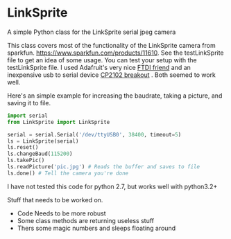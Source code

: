 # LinkSprite
A simple Python class for the LinkSprite serial jpeg camera

This class covers most of the functionality of the LinkSprite camera from sparkfun. https://www.sparkfun.com/products/11610.
See the testLinkSprite file to get an idea of some usage. You can test your setup with the testLinkSprite file. I used
Adafruit's very nice [FTDI friend](https://www.adafruit.com/products/284) and an inexpensive usb to serial device 
[CP2102 breakout](http://goo.gl/tPL5mW) . Both seemed to work well.

Here's an simple example for increasing the baudrate, taking a picture, and saving it to file.

```python
import serial
from LinkSprite import LinkSprite

serial = serial.Serial('/dev/ttyUSB0', 38400, timeout=5)
ls = LinkSprite(serial)
ls.reset()
ls.changeBaud(115200)
ls.takePic()  
ls.readPicture('pic.jpg') # Reads the buffer and saves to file
ls.done() # Tell the camera you're done
```

I have not tested this code for python 2.7, but works well with python3.2+


Stuff that needs to be worked on.
* Code Needs to be more robust
* Some class methods are returning useless stuff
* Thers some magic numbers and sleeps floating around
